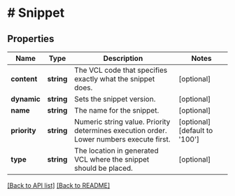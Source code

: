 # # Snippet

## Properties

Name | Type | Description | Notes
------------ | ------------- | ------------- | -------------
**content** | **string** | The VCL code that specifies exactly what the snippet does. | [optional]
**dynamic** | **string** | Sets the snippet version. | [optional]
**name** | **string** | The name for the snippet. | [optional]
**priority** | **string** | Numeric string value. Priority determines execution order. Lower numbers execute first. | [optional] [default to '100']
**type** | **string** | The location in generated VCL where the snippet should be placed. | [optional]

[[Back to API list]](../../README.md#endpoints) [[Back to README]](../../README.md)
